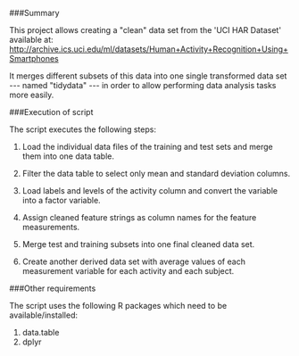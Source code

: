 ###Summary

This project allows creating a "clean" data set from the 'UCI HAR Dataset' available at:
http://archive.ics.uci.edu/ml/datasets/Human+Activity+Recognition+Using+Smartphones

It merges different subsets of this data into one single transformed data set --- named "tidydata" --- in order to allow performing data analysis tasks more easily. 


###Execution of script

The script executes the following steps:

1. Load the individual data files of the training and test sets and merge them into one data table.

2. Filter the data table to select only mean and standard deviation columns.

3. Load labels and levels of the activity column and convert the variable into a factor variable.

4. Assign cleaned feature strings as column names for the feature measurements.

5. Merge test and training subsets into one final cleaned data set.

6. Create another derived data set with average values of each measurement variable for each activity and each subject.


###Other requirements 

The script uses the following R packages which need to be available/installed:

1. data.table
2. dplyr